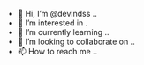 - 👋 Hi, I’m @devindss ..
- 👀 I’m interested in .
- 🌱 I’m currently learning ..
- 💞️ I’m looking to collaborate on ..
- 📫 How to reach me ..

<!---
devindss/devindss is a ✨ special ✨ repository because its `README.md` (this file) appears on your GitHub profile.
You can click the Preview link to take a look at your changes.
--->
